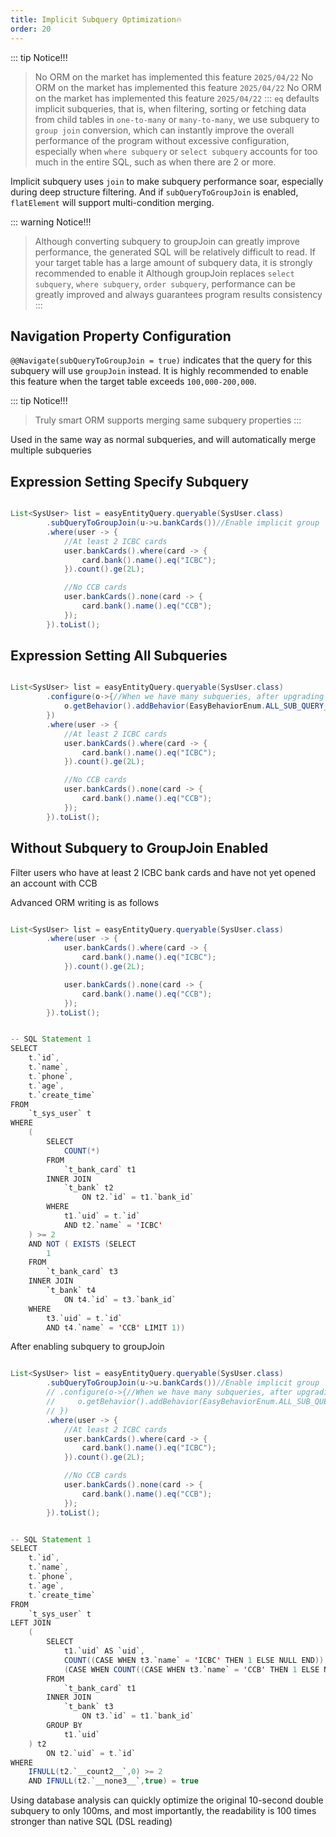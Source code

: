 ```yaml
---
title: Implicit Subquery Optimization🔥
order: 20
---
```


::: tip Notice!!!
> No ORM on the market has implemented this feature `2025/04/22`
> No ORM on the market has implemented this feature `2025/04/22`
> No ORM on the market has implemented this feature `2025/04/22`
:::
`eq` defaults implicit subqueries, that is, when filtering, sorting or fetching data from child tables in `one-to-many` or `many-to-many`, we use subquery to `group join` conversion, which can instantly improve the overall performance of the program without excessive configuration, especially when `where subquery` or `select subquery` accounts for too much in the entire SQL, such as when there are 2 or more.

Implicit subquery uses `join` to make subquery performance soar, especially during deep structure filtering. And if `subQueryToGroupJoin` is enabled, `flatElement` will support multi-condition merging.



::: warning Notice!!!
> Although converting subquery to groupJoin can greatly improve performance, the generated SQL will be relatively difficult to read. If your target table has a large amount of subquery data, it is strongly recommended to enable it
> Although groupJoin replaces `select subquery`, `where subquery`, `order subquery`, performance can be greatly improved and always guarantees program results consistency
:::


## Navigation Property Configuration

`@@Navigate(subQueryToGroupJoin = true)` indicates that the query for this subquery will use `groupJoin` instead. It is highly recommended to enable this feature when the target table exceeds `100,000-200,000`.



::: tip Notice!!!
> Truly smart ORM supports merging same subquery properties
:::

Used in the same way as normal subqueries, and will automatically merge multiple subqueries

## Expression Setting Specify Subquery
```java

List<SysUser> list = easyEntityQuery.queryable(SysUser.class)
        .subQueryToGroupJoin(u->u.bankCards())//Enable implicit group
        .where(user -> {
            //At least 2 ICBC cards
            user.bankCards().where(card -> {
                card.bank().name().eq("ICBC");
            }).count().ge(2L);

            //No CCB cards
            user.bankCards().none(card -> {
                card.bank().name().eq("CCB");
            });
        }).toList();
```


## Expression Setting All Subqueries
```java

List<SysUser> list = easyEntityQuery.queryable(SysUser.class)
        .configure(o->{//When we have many subqueries, after upgrading to 2.8.14, we can configure behavior to convert all subqueries to group join
            o.getBehavior().addBehavior(EasyBehaviorEnum.ALL_SUB_QUERY_GROUP_JOIN);
        })
        .where(user -> {
            //At least 2 ICBC cards
            user.bankCards().where(card -> {
                card.bank().name().eq("ICBC");
            }).count().ge(2L);

            //No CCB cards
            user.bankCards().none(card -> {
                card.bank().name().eq("CCB");
            });
        }).toList();
```


## Without Subquery to GroupJoin Enabled

Filter users who have at least 2 ICBC bank cards and have not yet opened an account with CCB

Advanced ORM writing is as follows
```java

List<SysUser> list = easyEntityQuery.queryable(SysUser.class)
        .where(user -> {
            user.bankCards().where(card -> {
                card.bank().name().eq("ICBC");
            }).count().ge(2L);

            user.bankCards().none(card -> {
                card.bank().name().eq("CCB");
            });
        }).toList();


-- SQL Statement 1
SELECT
    t.`id`,
    t.`name`,
    t.`phone`,
    t.`age`,
    t.`create_time` 
FROM
    `t_sys_user` t 
WHERE
    (
        SELECT
            COUNT(*) 
        FROM
            `t_bank_card` t1 
        INNER JOIN
            `t_bank` t2 
                ON t2.`id` = t1.`bank_id` 
        WHERE
            t1.`uid` = t.`id` 
            AND t2.`name` = 'ICBC'
    ) >= 2 
    AND NOT ( EXISTS (SELECT
        1 
    FROM
        `t_bank_card` t3 
    INNER JOIN
        `t_bank` t4 
            ON t4.`id` = t3.`bank_id` 
    WHERE
        t3.`uid` = t.`id` 
        AND t4.`name` = 'CCB' LIMIT 1))
```

After enabling subquery to groupJoin
```java

List<SysUser> list = easyEntityQuery.queryable(SysUser.class)
        .subQueryToGroupJoin(u->u.bankCards())//Enable implicit group
        // .configure(o->{//When we have many subqueries, after upgrading to 2.8.14, we can configure behavior to convert all subqueries to group join
        //     o.getBehavior().addBehavior(EasyBehaviorEnum.ALL_SUB_QUERY_GROUP_JOIN);
        // })
        .where(user -> {
            //At least 2 ICBC cards
            user.bankCards().where(card -> {
                card.bank().name().eq("ICBC");
            }).count().ge(2L);

            //No CCB cards
            user.bankCards().none(card -> {
                card.bank().name().eq("CCB");
            });
        }).toList();


-- SQL Statement 1
SELECT
    t.`id`,
    t.`name`,
    t.`phone`,
    t.`age`,
    t.`create_time`  
FROM
    `t_sys_user` t 
LEFT JOIN
    (
        SELECT
            t1.`uid` AS `uid`,
            COUNT((CASE WHEN t3.`name` = 'ICBC' THEN 1 ELSE NULL END)) AS `__count2__`,
            (CASE WHEN COUNT((CASE WHEN t3.`name` = 'CCB' THEN 1 ELSE NULL END)) > 0 THEN false ELSE true END) AS `__none3__` 
        FROM
            `t_bank_card` t1 
        INNER JOIN
            `t_bank` t3 
                ON t3.`id` = t1.`bank_id` 
        GROUP BY
            t1.`uid`
    ) t2 
        ON t2.`uid` = t.`id` 
WHERE
    IFNULL(t2.`__count2__`,0) >= 2 
    AND IFNULL(t2.`__none3__`,true) = true        
```

Using database analysis can quickly optimize the original 10-second double subquery to only 100ms, and most importantly, the readability is 100 times stronger than native SQL (DSL reading)


